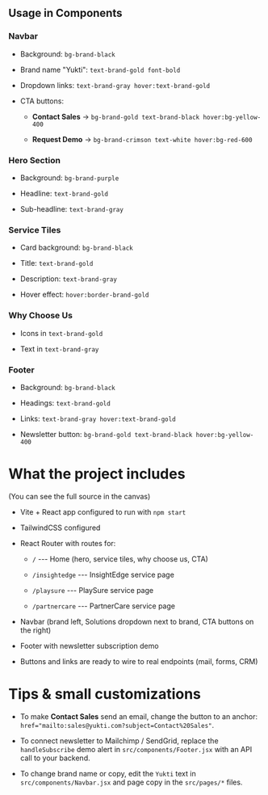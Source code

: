 Usage in Components
-------------------

### Navbar

-   Background: `bg-brand-black`

-   Brand name "Yukti": `text-brand-gold font-bold`

-   Dropdown links: `text-brand-gray hover:text-brand-gold`

-   CTA buttons:

    -   **Contact Sales** → `bg-brand-gold text-brand-black hover:bg-yellow-400`

    -   **Request Demo** → `bg-brand-crimson text-white hover:bg-red-600`

### Hero Section

-   Background: `bg-brand-purple`

-   Headline: `text-brand-gold`

-   Sub-headline: `text-brand-gray`

### Service Tiles

-   Card background: `bg-brand-black`

-   Title: `text-brand-gold`

-   Description: `text-brand-gray`

-   Hover effect: `hover:border-brand-gold`

### Why Choose Us

-   Icons in `text-brand-gold`

-   Text in `text-brand-gray`

### Footer

-   Background: `bg-brand-black`

-   Headings: `text-brand-gold`

-   Links: `text-brand-gray hover:text-brand-gold`

-   Newsletter button: `bg-brand-gold text-brand-black hover:bg-yellow-400`


What the project includes
=========================

(You can see the full source in the canvas)

-   Vite + React app configured to run with `npm start`

-   TailwindCSS configured

-   React Router with routes for:

    -   `/` --- Home (hero, service tiles, why choose us, CTA)

    -   `/insightedge` --- InsightEdge service page

    -   `/playsure` --- PlaySure service page

    -   `/partnercare` --- PartnerCare service page

-   Navbar (brand left, Solutions dropdown next to brand, CTA buttons on the right)

-   Footer with newsletter subscription demo

-   Buttons and links are ready to wire to real endpoints (mail, forms, CRM)

Tips & small customizations
===========================

-   To make **Contact Sales** send an email, change the button to an anchor: `href="mailto:sales@yukti.com?subject=Contact%20Sales"`.

-   To connect newsletter to Mailchimp / SendGrid, replace the `handleSubscribe` demo alert in `src/components/Footer.jsx` with an API call to your backend.

-   To change brand name or copy, edit the `Yukti` text in `src/components/Navbar.jsx` and page copy in the `src/pages/*` files.